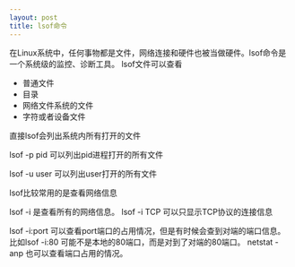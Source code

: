 ```yaml
---
layout: post
title: lsof命令
---
```



在Linux系统中，任何事物都是文件，网络连接和硬件也被当做硬件。lsof命令是一个系统级的监控、诊断工具。
lsof文件可以查看

* 普通文件
* 目录
* 网络文件系统的文件
* 字符或者设备文件

直接lsof会列出系统内所有打开的文件

lsof -p pid 可以列出pid进程打开的所有文件

lsof -u user 可以列出user打开的所有文件

lsof比较常用的是查看网络信息

lsof -i 是查看所有的网络信息。 lsof -i TCP 可以只显示TCP协议的连接信息

lsof -i:port 可以查看port端口的占用情况，但是有时候会查到对端的端口信息。比如lsof -i:80 可能不是本地的80端口，而是对到了对端的80端口。
netstat -anp 也可以查看端口占用的情况。

